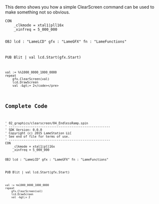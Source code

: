 <p>This demo shows you how a simple ClearScreen command can be used to make something not so obvious.</p>
<pre><code>CON
    _clkmode = xtal1|pll16x
    _xinfreq = 5_000_000

OBJ
    lcd     :               &quot;LameLCD&quot; 
    gfx     :               &quot;LameGFX&quot;
    fn      :               &quot;LameFunctions&quot;
    
PUB Blit | val
    lcd.Start(gfx.Start)
    
    val := %%1000_0000_1000_0000
    repeat
        gfx.ClearScreen(val)
        lcd.DrawScreen
        val -&gt;= 2</code></pre>
<h2 id="complete-code">Complete Code</h2>
<pre><code>&#39; 02_graphics/clearscreen/04_EndlessRamp.spin
&#39; -------------------------------------------------------
&#39; SDK Version: 0.0.0
&#39; Copyright (c) 2015 LameStation LLC
&#39; See end of file for terms of use.
&#39; -------------------------------------------------------
CON
    _clkmode = xtal1|pll16x
    _xinfreq = 5_000_000

OBJ
    lcd     :               &quot;LameLCD&quot; 
    gfx     :               &quot;LameGFX&quot;
    fn      :               &quot;LameFunctions&quot;
    
PUB Blit | val
    lcd.Start(gfx.Start)
    
    val := %%1000_0000_1000_0000
    repeat
        gfx.ClearScreen(val)
        lcd.DrawScreen
        val -&gt;= 2

</code></pre>
